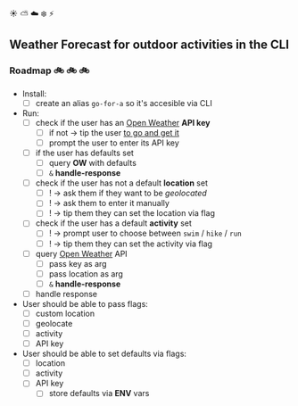 :sunny: :partly_sunny: :cloud: :snowflake: :zap:
## Weather Forecast for outdoor activities in the CLI

### Roadmap :bike: :bike: :bike:

- Install:
  - [ ] create an alias `go-for-a` so it's accesible via CLI 

- Run:  
  - [ ] check if the user has an [Open Weather](http://openweathermap.org) **API key**  
    - [ ] if not → tip the user [to go and get it](http://openweathermap.org/appid)
    - [ ] prompt the user to enter its API key
  - [ ] if the user has defaults set
    - [ ] query **OW** with defaults
    - [ ] `&` **handle-response**
  - [ ] check if the user has not a default **location** set
    - [ ] ! → ask them if they want to be _geolocated_
    - [ ] ! → ask them to enter it manually
    - [ ] ! → tip them they can set the location via flag
  - [ ] check if the user has a default **activity** set
    - [ ] ! → prompt user to choose between `swim` / `hike` / `run`
    - [ ] ! → tip them they can set the activity via flag
  - [ ] query [Open Weather](http://openweathermap.org) API 
    - [ ] pass key as arg
    - [ ] pass location as arg
    - [ ] `&` **handle-response**
  - [ ] handle response

- User should be able to pass flags:
  - [ ] custom location
  - [ ] geolocate
  - [ ] activity
  - [ ] API key

- User should be able to set defaults via flags:
  - [ ] location
  - [ ] activity
  - [ ] API key
    - [ ] store defaults via **ENV** vars